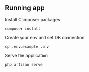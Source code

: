 

##  Running app

Install Composer packages
```
composer install
```

Create your env and set DB connection
```
cp .env.example .env
```

Serve the application
```
php artisan serve
```
